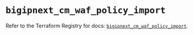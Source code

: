 # `bigipnext_cm_waf_policy_import`

Refer to the Terraform Registry for docs: [`bigipnext_cm_waf_policy_import`](https://registry.terraform.io/providers/f5networks/bigipnext/1.4.0/docs/resources/cm_waf_policy_import).
